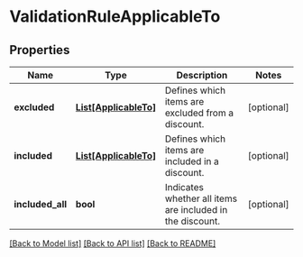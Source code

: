# ValidationRuleApplicableTo


## Properties

Name | Type | Description | Notes
------------ | ------------- | ------------- | -------------
**excluded** | [**List[ApplicableTo]**](ApplicableTo.md) | Defines which items are excluded from a discount. | [optional] 
**included** | [**List[ApplicableTo]**](ApplicableTo.md) | Defines which items are included in a discount. | [optional] 
**included_all** | **bool** | Indicates whether all items are included in the discount. | [optional] 

[[Back to Model list]](../README.md#documentation-for-models) [[Back to API list]](../README.md#documentation-for-api-endpoints) [[Back to README]](../README.md)


